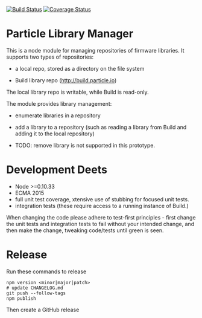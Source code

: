 [![Build Status](https://travis-ci.org/particle-iot/particle-library-manager.svg?branch=master)](https://travis-ci.org/particle-iot/particle-library-manager)
[![Coverage Status](https://coveralls.io/repos/github/particle-iot/particle-library-manager/badge.svg?branch=master)](https://coveralls.io/github/particle-iot/particle-library-manager?branch=master)

# Particle Library Manager

This is a node module for managing repositories of firmware libraries. It supports two types of repositories:

- a local repo, stored as a directory on the file system

- Build library repo (http://build.particle.io)

The local library repo is writable, while Build is read-only.

The module provides library management:

- enumerate libraries in a repository

- add a library to a repository (such as reading a library from Build and adding it to the local repository)

- TODO: remove library is not supported in this prototype.


# Development Deets

- Node >=0.10.33
- ECMA 2015
- full unit test coverage, xtensive use of stubbing for focused unit tests.
- integration tests (these require access to a running instance of Build.)

When changing the code please adhere to test-first principles - first change the unit tests and integration tests to
fail without your intended change, and then make the change, tweaking code/tests until green is seen.

# Release

Run these commands to release
```
npm version <minor|major|patch>
# update CHANGELOG.md
git push --follow-tags
npm publish
```

Then create a GitHub release

